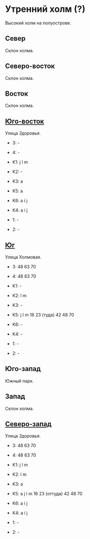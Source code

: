 # Утренний холм (?)

Высокий холм на полуострове.

## Север

Склон холма.

## Северо-восток

Склон холма.

## Восток

Склон холма.

## [Юго-восток](./11510045.md)

Улица *Здоровья*.

* 3:    -
* 4:    -
* K1:   j   l   m
* K2:   -
* K3:   a
* K5:   a

* K6:   a   i   j
* K4:   a   i   j
* 1:    -
* 2:    -

## [Юг](./11505050.md)

Улица Холмовая.

* 3:    48  63  70
* 4:    48  63  70
* K1:   -
* K2:   l   m
* K3:   -
* K5:   j   l   m
        16  23 (туда)   42  48  70

* K6:   -
* K4:   -
* 1:    -
* 2:    -

## Юго-запад

Южный парк.

## Запад

Склон холма.

## [Северо-запад](./11500025.md)

Улица *Здоровья*.

* 3:    48  63  70
* 4:    48  63  70
* K1:   j   l   m
* K2:   l   m
* K3:   a
* K5:   a   j   l   m
        16  23 (оттуда) 42  48  70

* K6:   a   i   j
* K4:   a   i   j
* 1:    -
* 2:    -
